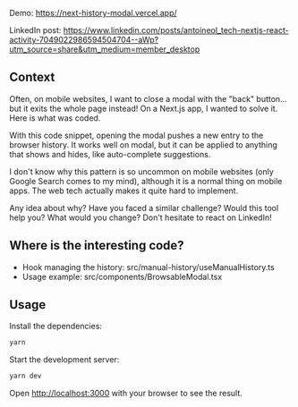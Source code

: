 Demo: https://next-history-modal.vercel.app/

LinkedIn post:
https://www.linkedin.com/posts/antoineol_tech-nextjs-react-activity-7049022986594504704--aWp?utm_source=share&utm_medium=member_desktop

## Context

Often, on mobile websites, I want to close a modal with the "back" button... but it exits the whole page instead! On a
Next.js app, I wanted to solve it. Here is what was coded.

With this code snippet, opening the modal pushes a new entry to the browser history. It works well on modal, but it can
be applied to anything that shows and hides, like auto-complete suggestions.

I don't know why this pattern is so uncommon on mobile websites (only Google Search comes to my mind), although it is a
normal thing on mobile apps. The web tech actually makes it quite hard to implement.

Any idea about why? Have you faced a similar challenge? Would this tool help you? What would you change? Don't hesitate
to react on LinkedIn!

## Where is the interesting code?

- Hook managing the history: src/manual-history/useManualHistory.ts
- Usage example: src/components/BrowsableModal.tsx

## Usage

Install the dependencies:

```bash
yarn
```

Start the development server:

```bash
yarn dev
```

Open [http://localhost:3000](http://localhost:3000) with your browser to see the result.

